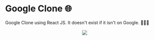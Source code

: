 # Google Clone 🌐
Google Clone using React JS. It doesn't exist if it isn't on Google. 🔎👨‍💻️

<p align="center" >&nbsp;<img align="center" src="https://user-images.githubusercontent.com/64256552/169468810-0699258b-2a2c-40ac-84c2-93f68759f9e9.gif" /></p>
